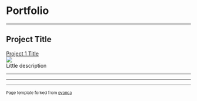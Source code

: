 # Portfolio

---

## Project Title

[Project 1 Title](/sample_page)
<br>
[![](https://img.shields.io/badge/Python-Project-blue-?logo=Python)](https://www.linkedin.com/in/ana-cavalcante/)
<br>
Little description
<!--
<img src="images/dummy_thumbnail.jpg?raw=true"/>
-->

---
<!--
[Project 2 Title](/pdf/sample_presentation.pdf)
<img src="images/dummy_thumbnail.jpg?raw=true"/>
-->

---
<!--
[Project 3 Title](http://example.com/)
<img src="images/dummy_thumbnail.jpg?raw=true"/>
-->
<!--
### Category Name 2

- [Project 1 Title](http://example.com/)
- [Project 2 Title](http://example.com/)
- [Project 3 Title](http://example.com/)
- [Project 4 Title](http://example.com/)
- [Project 5 Title](http://example.com/)
-->



---
<p style="font-size:11px">Page template forked from <a href="https://github.com/evanca/quick-portfolio">evanca</a></p>
<!-- Remove above link if you don't want to attibute -->

